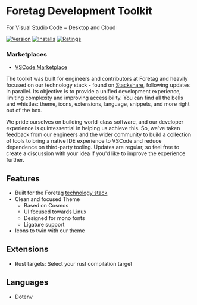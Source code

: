 
# Foretag Development Toolkit
For Visual Studio Code − Desktop and Cloud

[![Version](https://vsmarketplacebadge.apphb.com/version-short/foretag.development-toolkit.svg)](https://marketplace.visualstudio.com/items?itemName=foretag.development-toolkit)
[![Installs](https://vsmarketplacebadge.apphb.com/installs-short/foretag.development-toolkit.svg)](https://marketplace.visualstudio.com/items?itemName=foretag.development-toolkit)
[![Ratings](https://vsmarketplacebadge.apphb.com/rating-star/foretag.development-toolkit.svg)](https://marketplace.visualstudio.com/items?itemName=foretag.development-toolkit)

### Marketplaces

- [VSCode Marketplace](https://marketplace.visualstudio.com/items?itemName=foretag.development-toolkit)

The toolkit was built for engineers and contributors at Foretag and heavily focused on our technology stack - found on [Stackshare](https://stackshare.io/foretag/foretag), following updates in parallel. Its objective is to provide a unified development experience, limiting complexity and improving accessibility. You can find all the bells and whistles: theme, icons, extensions, language, snippets, and more right out of the box.


We pride ourselves on building world-class software, and our developer experience is quintessential in helping us achieve this. So, we've taken feedback from our engineers and the wider community to build a collection of tools to bring a native IDE experience to VSCode and reduce dependence on third-party tooling. Updates are regular, so feel free to create a discussion with your idea if you'd like to improve the experience further.

## Features
- Built for the Foretag [technology stack](https://stackshare.io/foretag/foretag) 
- Clean and focused Theme
	- Based on Cosmos
	- UI focused towards Linux
	- Designed for mono fonts
	- Ligature support
- Icons to twin with our theme

## Extensions

- Rust targets: Select your rust compilation target

## Languages

- Dotenv








